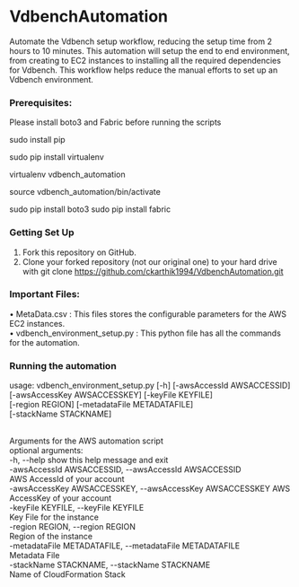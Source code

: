 # VdbenchAutomation
Automate the Vdbench setup workflow, reducing the setup time from 2 hours to 10 minutes. This automation will setup the end to end environment, from creating to EC2 instances to installing all the required dependencies for Vdbench. This workflow helps reduce the manual efforts to set up an Vdbench environment.

### Prerequisites: 
Please install boto3 and Fabric before running the scripts

sudo install pip

sudo pip install virtualenv

virtualenv vdbench_automation

source vdbench_automation/bin/activate

sudo pip install boto3
sudo pip install fabric

### Getting Set Up
1.	Fork this repository on GitHub.
2.	Clone your forked repository (not our original one) to your hard drive with 
   git clone https://github.com/ckarthik1994/VdbenchAutomation.git


### Important Files:
•	MetaData.csv : This files stores the configurable parameters for the AWS EC2 instances. </br>
•	vdbench_environment_setup.py : This python file has all the commands for the automation.

### Running the automation

usage: vdbench_environment_setup.py [-h] [-awsAccessId AWSACCESSID] </br>
                               [-awsAccessKey AWSACCESSKEY] [-keyFile KEYFILE] </br>
                               [-region REGION] [-metadataFile METADATAFILE] </br>
                               [-stackName STACKNAME] </br></br>

Arguments for the AWS automation script </br>
optional arguments: </br>
  -h, --help            show this help message and exit </br>
  -awsAccessId AWSACCESSID, --awsAccessId AWSACCESSID </br>
                        AWS AccessId of your account </br>
  -awsAccessKey AWSACCESSKEY, --awsAccessKey AWSACCESSKEY 
                        AWS AccessKey of your account </br>
  -keyFile KEYFILE, --keyFile KEYFILE </br>
                        Key File for the instance </br>
  -region REGION, --region REGION </br>
                        Region of the instance </br>
  -metadataFile METADATAFILE, --metadataFile METADATAFILE </br>
                        Metadata File </br>
  -stackName STACKNAME, --stackName STACKNAME </br>
                        Name of CloudFormation Stack </br>

